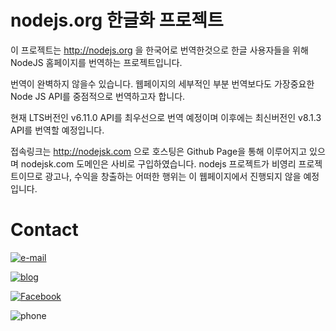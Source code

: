 # nodejs.org 한글화 프로젝트

이 프로젝트는 http://nodejs.org 을 한국어로 번역한것으로 한글 사용자들을 위해 NodeJS 홈페이지를 번역하는 프로젝트입니다.

번역이 완벽하지 않을수 있습니다. 웹페이지의 세부적인 부분 번역보다도 가장중요한 Node JS API를 중점적으로 번역하고자 합니다.

현재 LTS버전인 v6.11.0 API를 최우선으로 번역 예정이며 이후에는 최신버전인 v8.1.3 API를 번역할 예정입니다.

접속링크는 http://nodejsk.com 으로 호스팅은 Github Page을 통해 이루어지고 있으며 nodejsk.com 도메인은 사비로 구입하였습니다. nodejs 프로젝트가 비영리 프로젝트이므로 광고나, 수익을 창출하는 어떠한 행위는 이 웹페이지에서 진행되지 않을 예정입니다.


# Contact

[![e-mail](https://img.shields.io/badge/Email-super2451894%40gmail.com-green.svg)](mailto:super2451894@gmail.com)

[![blog](https://img.shields.io/badge/Blog-writingdeveloper.tistory.com-orange.svg)](http://writingdeveloper.tistory.com)

[![Facebook](https://img.shields.io/badge/Facebook-https://www.facebook.com/super2451894-blue.svg)](https://www.facebook.com/super2451894)

![phone](https://img.shields.io/badge/Phone-%2B82--10--3736--9328-brightgreen.svg)
